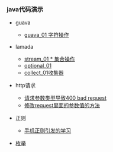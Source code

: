 ### java代码演示

- guava 
   - [guava_01 字符操作](../framework/guava/guava01.md)
   
- lamada 
    - [stream_01 * 集合操作](base/lamada01.md)
    - [optional_01](base/optional01.md)
    - [collect_01收集器](base/lamada02.md)
    
- http请求
    - [请求参数类型导致400 bad request](base/http01.md)
    - [修改request里面的参数值的方法](base/httpRequest.md)
    
- 正则
    - [手机正则引发的学习](./regularexpression/regexp.md)
    
- [枚举](./base/enum.md)